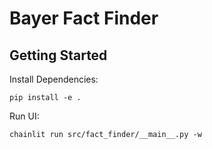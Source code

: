 # Bayer Fact Finder

## Getting Started

Install Dependencies:

```
pip install -e .
```

Run UI:

```
chainlit run src/fact_finder/__main__.py -w
```
